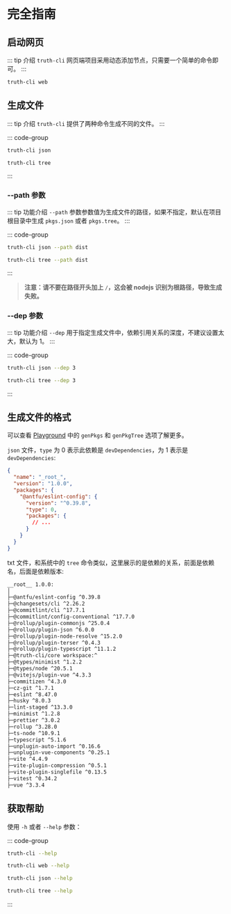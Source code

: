 # 完全指南

## 启动网页

::: tip 介绍
`truth-cli` 网页端项目采用动态添加节点，只需要一个简单的命令即可。
:::

```bash
truth-cli web
```

## 生成文件

::: tip 介绍
`truth-cli` 提供了两种命令生成不同的文件。
:::

::: code-group
```bash [json]
truth-cli json
```
```bash [tree]
truth-cli tree
```
:::

### --path 参数

::: tip 功能介绍
`--path` 参数参数值为生成文件的路径，如果不指定，默认在项目根目录中生成 `pkgs.json` 或者 `pkgs.tree`。
:::

::: code-group
```bash [json]
truth-cli json --path dist
```
```bash [tree]
truth-cli tree --path dist
```
:::

> **注意：请不要在路径开头加上 `/`，这会被 nodejs 识别为根路径，导致生成失败。**


### --dep 参数

::: tip 功能介绍
`--dep` 用于指定生成文件中，依赖引用关系的深度，不建议设置太大，默认为 1。
:::

::: code-group
```bash [json]
truth-cli json --dep 3
```
```bash [tree]
truth-cli tree --dep 3
```
:::

## 生成文件的格式

可以查看 [Playground](https://truth-cli-playground.vercel.app/) 中的 `genPkgs` 和 `genPkgTree` 选项了解更多。

`json` 文件，`type` 为 0 表示此依赖是 `devDependencies`，为 1 表示是 `devDependencies`:

```json
{
  "name": "_root_",
  "version": "1.0.0",
  "packages": {
    "@antfu/eslint-config": {
      "version": "^0.39.8",
      "type": 0,
      "packages": {
        // ...
      }
    }
  }
}
```

txt 文件，和系统中的 `tree` 命令类似，这里展示的是依赖的关系，前面是依赖名，后面是依赖版本:

```txt
__root__ 1.0.0:
│
├─@antfu/eslint-config ^0.39.8
├─@changesets/cli ^2.26.2
├─@commitlint/cli ^17.7.1
├─@commitlint/config-conventional ^17.7.0
├─@rollup/plugin-commonjs ^25.0.4
├─@rollup/plugin-json ^6.0.0
├─@rollup/plugin-node-resolve ^15.2.0
├─@rollup/plugin-terser ^0.4.3
├─@rollup/plugin-typescript ^11.1.2
├─@truth-cli/core workspace:^
├─@types/minimist ^1.2.2
├─@types/node ^20.5.1
├─@vitejs/plugin-vue ^4.3.3
├─commitizen ^4.3.0
├─cz-git ^1.7.1
├─eslint ^8.47.0
├─husky ^8.0.3
├─lint-staged ^13.3.0
├─minimist ^1.2.8
├─prettier ^3.0.2
├─rollup ^3.28.0
├─ts-node ^10.9.1
├─typescript ^5.1.6
├─unplugin-auto-import ^0.16.6
├─unplugin-vue-components ^0.25.1
├─vite ^4.4.9
├─vite-plugin-compression ^0.5.1
├─vite-plugin-singlefile ^0.13.5
├─vitest ^0.34.2
├─vue ^3.3.4
```

## 获取帮助

使用 `-h` 或者 `--help` 参数：

::: code-group
```bash [-]
truth-cli --help
```
```bash [web]
truth-cli web --help
```
```bash [json]
truth-cli json --help
```
```bash [tree]
truth-cli tree --help
```
:::